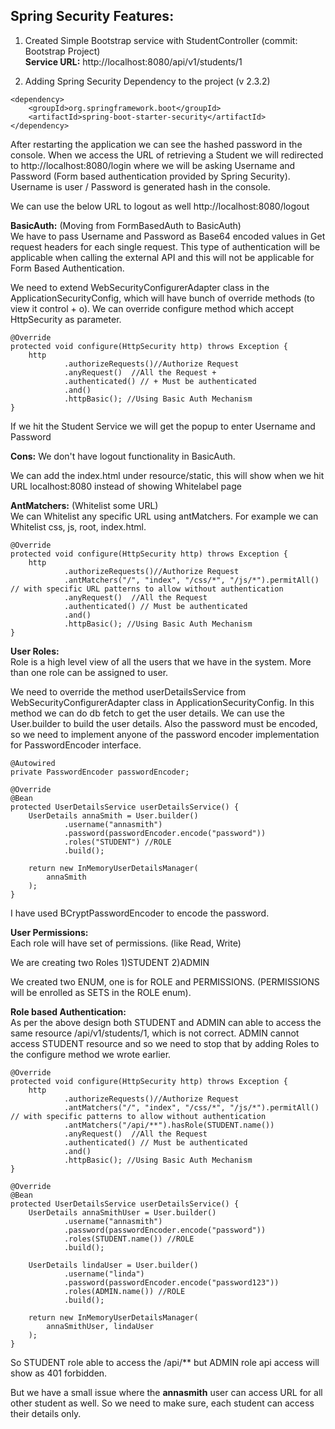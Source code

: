 ## Spring Security Features:

1) Created Simple Bootstrap service with StudentController (commit: Bootstrap Project)  
**Service URL:** 
http://localhost:8080/api/v1/students/1

2) Adding Spring Security Dependency to the project (v 2.3.2)
```
<dependency>
	<groupId>org.springframework.boot</groupId>
	<artifactId>spring-boot-starter-security</artifactId>
</dependency>
```

After restarting the application we can see the hashed password in the console. When we access the URL of retrieving a Student 
we will redirected to http://localhost:8080/login where we will be asking Username and Password (Form based authentication provided by Spring Security).  
Username is user / Password is generated hash in the console.

We can use the below URL to logout as well http://localhost:8080/logout

**BasicAuth:** (Moving from FormBasedAuth to BasicAuth)  
We have to pass Username and Password as Base64 encoded values in Get request headers for each single request. This type of authentication will be 
applicable when calling the external API and this will not be applicable for Form Based Authentication. 

We need to extend WebSecurityConfigurerAdapter class in the ApplicationSecurityConfig, which will have bunch of override methods (to view it control + o).
We can override configure method which accept HttpSecurity as parameter.  

```
@Override
protected void configure(HttpSecurity http) throws Exception {
	http
			.authorizeRequests()//Authorize Request
			.anyRequest()  //All the Request +
			.authenticated() // + Must be authenticated
			.and()
			.httpBasic(); //Using Basic Auth Mechanism
}
```
 
If we hit the Student Service we will get the popup to enter Username and Password

**Cons:** We don't have logout functionality in BasicAuth.

We can add the index.html under resource/static, this will show when we hit URL localhost:8080 instead of showing Whitelabel page

**AntMatchers:** (Whitelist some URL)  
We can Whitelist any specific URL using antMatchers. For example we can Whitelist css, js, root, index.html.

```
@Override
protected void configure(HttpSecurity http) throws Exception {
	http
			.authorizeRequests()//Authorize Request
			.antMatchers("/", "index", "/css/*", "/js/*").permitAll() // with specific URL patterns to allow without authentication
			.anyRequest()  //All the Request
			.authenticated() // Must be authenticated
			.and()
			.httpBasic(); //Using Basic Auth Mechanism
}
```

**User Roles:**  
Role is a high level view of all the users that we have in the system. More than one role can be assigned to user.

We need to override the method userDetailsService from WebSecurityConfigurerAdapter class in ApplicationSecurityConfig. In this method we can do db fetch to get the
user details. We can use the User.builder to build the user details. Also the password must be encoded, so we need to implement anyone 
of the password encoder implementation for PasswordEncoder interface. 

```
@Autowired
private PasswordEncoder passwordEncoder;

@Override
@Bean
protected UserDetailsService userDetailsService() {
	UserDetails annaSmith = User.builder()
			.username("annasmith")
			.password(passwordEncoder.encode("password")) 
			.roles("STUDENT") //ROLE
			.build();

	return new InMemoryUserDetailsManager(
		annaSmith
	);
}
```

I have used BCryptPasswordEncoder to encode the password.

**User Permissions:**  
Each role will have set of permissions. (like Read, Write)

We are creating two Roles 
1)STUDENT 2)ADMIN

We created two ENUM, one is for ROLE and PERMISSIONS. (PERMISSIONS will be enrolled as SETS in the ROLE enum).

**Role based Authentication:**  
As per the above design both STUDENT and ADMIN can able to access the same resource /api/v1/students/1, which is not correct. ADMIN cannot access 
STUDENT resource and so we need to stop that by adding Roles to the configure method we wrote earlier.

```
@Override
protected void configure(HttpSecurity http) throws Exception {
	http
			.authorizeRequests()//Authorize Request
			.antMatchers("/", "index", "/css/*", "/js/*").permitAll() // with specific patterns to allow without authentication
			.antMatchers("/api/**").hasRole(STUDENT.name())
			.anyRequest()  //All the Request
			.authenticated() // Must be authenticated
			.and()
			.httpBasic(); //Using Basic Auth Mechanism
}

@Override
@Bean
protected UserDetailsService userDetailsService() {
	UserDetails annaSmithUser = User.builder()
			.username("annasmith")
			.password(passwordEncoder.encode("password"))
			.roles(STUDENT.name()) //ROLE
			.build();

	UserDetails lindaUser = User.builder()
			.username("linda")
			.password(passwordEncoder.encode("password123"))
			.roles(ADMIN.name()) //ROLE
			.build();

	return new InMemoryUserDetailsManager(
		annaSmithUser, lindaUser
	);
}

```
So STUDENT role able to access the /api/** but ADMIN role api access will show as 401 forbidden.

But we have a small issue where the **annasmith** user can access URL for all other student as well. So we need to make sure, each student can access
their details only.


